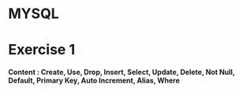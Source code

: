 # MYSQL
<h1> Exercise 1  </h1>
<h4> Content : Create, Use, Drop, Insert, Select, Update, Delete, Not Null, Default, Primary Key, Auto Increment, Alias, Where </h4>
